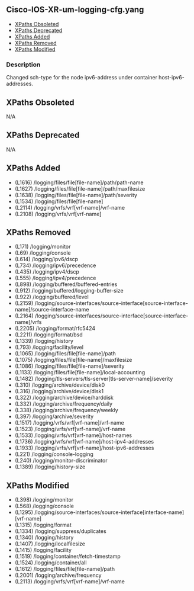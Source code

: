 ## Cisco-IOS-XR-um-logging-cfg.yang

- [XPaths Obsoleted](#xpaths-obsoleted)
- [XPaths Deprecated](#xpaths-deprecated)
- [XPaths Added](#xpaths-added)
- [XPaths Removed](#xpaths-removed)
- [XPaths Modified](#xpaths-modified)

### Description

Changed sch-type for the node ipv6-address under container host-ipv6-addresses.

## XPaths Obsoleted

N/A

## XPaths Deprecated

N/A

## XPaths Added

- (L1616)	/logging/files/file[file-name]/path/path-name
- (L1627)	/logging/files/file[file-name]/path/maxfilesize
- (L1638)	/logging/files/file[file-name]/path/severity
- (L1534)	/logging/files/file[file-name]
- (L2114)	/logging/vrfs/vrf[vrf-name]/vrf-name
- (L2108)	/logging/vrfs/vrf[vrf-name]

## XPaths Removed

- (L171)	/logging/monitor
- (L69)	/logging/console
- (L614)	/logging/ipv6/dscp
- (L734)	/logging/ipv6/precedence
- (L435)	/logging/ipv4/dscp
- (L555)	/logging/ipv4/precedence
- (L898)	/logging/buffered/buffered-entries
- (L912)	/logging/buffered/logging-buffer-size
- (L922)	/logging/buffered/level
- (L2159)	/logging/source-interfaces/source-interface[source-interface-name]/source-interface-name
- (L2164)	/logging/source-interfaces/source-interface[source-interface-name]/vrfs
- (L2205)	/logging/format/rfc5424
- (L2211)	/logging/format/bsd
- (L1339)	/logging/history
- (L793)	/logging/facility/level
- (L1065)	/logging/files/file[file-name]/path
- (L1075)	/logging/files/file[file-name]/maxfilesize
- (L1086)	/logging/files/file[file-name]/severity
- (L1133)	/logging/files/file[file-name]/local-accounting
- (L1482)	/logging/tls-servers/tls-server[tls-server-name]/severity
- (L310)	/logging/archive/device/disk0
- (L316)	/logging/archive/device/disk1
- (L322)	/logging/archive/device/harddisk
- (L332)	/logging/archive/frequency/daily
- (L338)	/logging/archive/frequency/weekly
- (L397)	/logging/archive/severity
- (L1517)	/logging/vrfs/vrf[vrf-name]/vrf-name
- (L1523)	/logging/vrfs/vrf[vrf-name]/vrf-name
- (L1533)	/logging/vrfs/vrf[vrf-name]/host-names
- (L1736)	/logging/vrfs/vrf[vrf-name]/host-ipv4-addresses
- (L1933)	/logging/vrfs/vrf[vrf-name]/host-ipv6-addresses
- (L221)	/logging/console-logging
- (L240)	/logging/monitor-discriminator
- (L1389)	/logging/history-size

## XPaths Modified

- (L398)	/logging/monitor
- (L568)	/logging/console
- (L1295)	/logging/source-interfaces/source-interface[interface-name][vrf-name]
- (L1315)	/logging/format
- (L1334)	/logging/suppress/duplicates
- (L1340)	/logging/history
- (L1407)	/logging/localfilesize
- (L1415)	/logging/facility
- (L1519)	/logging/container/fetch-timestamp
- (L1524)	/logging/container/all
- (L1612)	/logging/files/file[file-name]/path
- (L2001)	/logging/archive/frequency
- (L2113)	/logging/vrfs/vrf[vrf-name]/vrf-name

